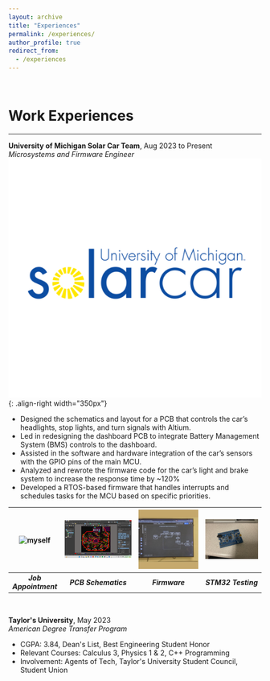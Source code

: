 ```yaml
---
layout: archive
title: "Experiences"
permalink: /experiences/
author_profile: true
redirect_from:
  - /experiences
---
```


&nbsp;
&nbsp;

Work Experiences
======

-------------------------------  

**University of Michigan Solar Car Team**, Aug 2023 to Present  
*Microsystems and Firmware Engineer* 
![SC](/images/sclogo.png){: .align-right width="350px"} 
- Designed the schematics and layout for a PCB that controls the car’s headlights, stop lights, and turn signals with Altium.
- Led in redesigning the dashboard PCB to integrate Battery Management System (BMS) controls to the dashboard. 
- Assisted in the software and hardware integration of the car’s sensors with the GPIO pins of the main MCU.
- Analyzed and rewrote the firmware code for the car’s light and brake system to increase the response time by ~120%
- Developed a RTOS-based firmware that handles interrupts and schedules tasks for the MCU based on specific priorities.

|  ![myself](/images/myself.jpg) |  ![Altium](/images/altium.png)  |  ![Firmware](/images/firmware.jpg)  | ![STM](/images/stm.jpg) |
|:-----------------------:|:-----------------------:|:-----------------------:|:-----------------------:|
| ***Job Appointment*** | ***PCB Schematics*** | ***Firmware*** | ***STM32 Testing*** |

&nbsp;
&nbsp; 

     
**Taylor's University**, May 2023  
*American Degree Transfer Program*  
- CGPA: 3.84, Dean's List, Best Engineering Student Honor
- Relevant Courses: Calculus 3, Physics 1 & 2, C++ Programming
- Involvement: Agents of Tech, Taylor's University Student Council, Student Union   

&nbsp;
&nbsp;